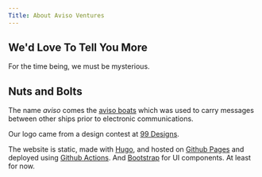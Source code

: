 ```yaml
---
Title: About Aviso Ventures
---
```


## We'd Love To Tell You More

For the time being, we must be mysterious.

## Nuts and Bolts

The name *aviso* comes the [aviso boats](https://en.wikipedia.org/wiki/Aviso) which was used to carry messages between other ships prior to electronic communications.

Our logo came from a design contest at [99 Designs](https://99designs.com/).

The website is static, made with [Hugo](https://gohugo.io), and hosted on [Github Pages](https://pages.github.com/) and deployed using [Github Actions](https://github.com/features/actions).  And [Bootstrap](https://getbootstrap.com/) for UI components. At least for now.

